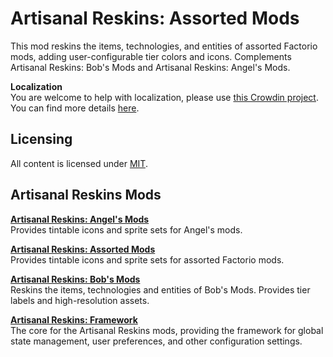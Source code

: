 # Artisanal Reskins: Assorted Mods
This mod reskins the items, technologies, and entities of assorted Factorio mods, adding user-configurable tier colors and icons. Complements Artisanal Reskins: Bob's Mods and Artisanal Reskins: Angel's Mods.

**Localization**  
You are welcome to help with localization, please use [this Crowdin project](https://crowdin.com/project/factorio-mods-localization). You can find more details [here](https://github.com/dima74/factorio-mods-localization#how-to-translate-using-crowdin).

## Licensing
All content is licensed under [MIT](https://opensource.org/licenses/MIT).

## Artisanal Reskins Mods
**[Artisanal Reskins: Angel's Mods](http://www.github.com/factorio-artisanal-reskins/ar-reskins-angels)**  
Provides tintable icons and sprite sets for Angel's mods.

**[Artisanal Reskins: Assorted Mods](http://www.github.com/factorio-artisanal-reskins/ar-reskins-assorted)**  
Provides tintable icons and sprite sets for assorted Factorio mods.

**[Artisanal Reskins: Bob's Mods](http://www.github.com/factorio-artisanal-reskins/ar-reskins-bobs)**  
Reskins the items, technologies and entities of Bob's Mods. Provides tier labels and high-resolution assets.

**[Artisanal Reskins: Framework](http://www.github.com/factorio-artisanal-reskins/ar-reskins-framework)**  
The core for the Artisanal Reskins mods, providing the framework for global state management, user preferences, and other configuration settings.
